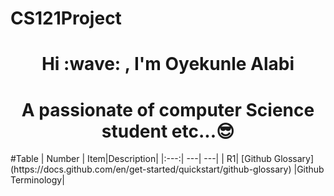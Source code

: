 # CS121Project
<h1 align="center"> Hi :wave:  , I'm Oyekunle Alabi</h1>
<h1 align="center"> A passionate of computer Science student etc...😎 </h1>
#Table
| Number | Item|Description|
|:---:| ---| ---|
| R1| [Github Glossary](https://docs.github.com/en/get-started/quickstart/github-glossary) |Github Terminology|


